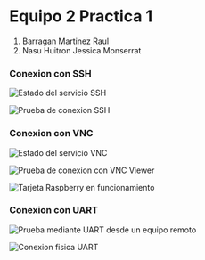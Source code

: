 # Equipo 2 Practica 1
1. Barragan Martinez Raul
2. Nasu Huitron Jessica Monserrat

### Conexion con SSH
![Estado del servicio SSH](embebidos-18-2/practicas/prac1.UsoRasp/equipo2/img/conexSSH.jpg)

![Prueba de conexion SSH](/img/conexSSH.jpg)

### Conexion con VNC
![Estado del servicio VNC](/img/statusVNC.jpg)

![Prueba de conexion con VNC Viewer](/img/conexVNC.png)

![Tarjeta Raspberry en funcionamiento](/img/raspVNC.png)

### Conexion con UART
![Prueba mediante UART desde un equipo remoto](/img/pruebaUART.jpg)

![Conexion fisica UART](/img/conexUART.jpg)

